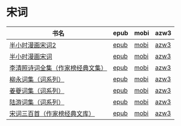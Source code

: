 # 宋词

| 书名 | epub | mobi | azw3 |
| --- | --- | --- | --- |
| [半小时漫画宋词2](http://ct.dalanmei.com/f/31084289-572113916-a98c64) | [epub](http://ct.dalanmei.com/f/31084289-572113916-a98c64) | [mobi](http://ct.dalanmei.com/f/31084289-571715095-fdae6f) | [azw3](http://ct.dalanmei.com/f/31084289-572122417-624063) |
| [半小时漫画宋词](http://ct.dalanmei.com/f/31084289-572115203-6a44a5) | [epub](http://ct.dalanmei.com/f/31084289-572115203-6a44a5) | [mobi](http://ct.dalanmei.com/f/31084289-571709292-33e22d) | [azw3](http://ct.dalanmei.com/f/31084289-572136483-d63b93) |
| [李清照诗词全集（作家榜经典文集）](http://ct.dalanmei.com/f/31084289-571814824-4daba3) | [epub](http://ct.dalanmei.com/f/31084289-571814824-4daba3) | [mobi](http://ct.dalanmei.com/f/31084289-571544393-153ee7) | [azw3](http://ct.dalanmei.com/f/31084289-572197497-c7e316) |
| [柳永词集（词系列）](http://ct.dalanmei.com/f/31084289-571732296-6d2624) | [epub](http://ct.dalanmei.com/f/31084289-571732296-6d2624) | [mobi](http://ct.dalanmei.com/f/31084289-571621714-d52cc8) | [azw3](http://ct.dalanmei.com/f/31084289-571911301-73c9cc) |
| [姜夔词集（词系列）](http://ct.dalanmei.com/f/31084289-571732522-b21c23) | [epub](http://ct.dalanmei.com/f/31084289-571732522-b21c23) | [mobi](http://ct.dalanmei.com/f/31084289-571619522-255dcd) | [azw3](http://ct.dalanmei.com/f/31084289-571912034-bb46f7) |
| [陆游词集（词系列）](http://ct.dalanmei.com/f/31084289-571736298-2e646f) | [epub](http://ct.dalanmei.com/f/31084289-571736298-2e646f) | [mobi](http://ct.dalanmei.com/f/31084289-571607112-d51f78) | [azw3](http://ct.dalanmei.com/f/31084289-571914548-5dddf2) |
| [宋词三百首（作家榜经典文库）](http://ct.dalanmei.com/f/31084289-571801452-3c3da0) | [epub](http://ct.dalanmei.com/f/31084289-571801452-3c3da0) | [mobi](http://ct.dalanmei.com/f/31084289-571532086-b7515b) | [azw3](http://ct.dalanmei.com/f/31084289-571989325-8f2f53) |
